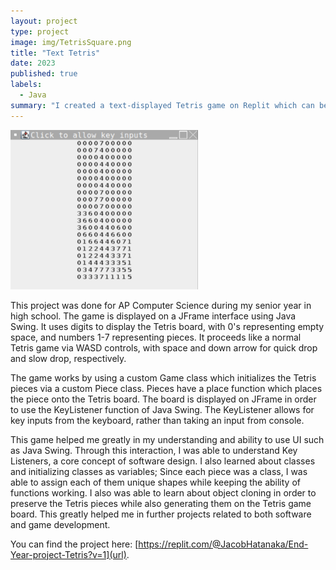 ```yaml
---
layout: project
type: project
image: img/TetrisSquare.png
title: "Text Tetris"
date: 2023
published: true
labels:
  - Java
summary: "I created a text-displayed Tetris game on Replit which can be controlled via key inputs."
---
```


<div class="text-center p-4">
  <img width="300px" src="../img/Tetris_img.png" class="img-thumbnail" >
</div>

This project was done for AP Computer Science during my senior year in high school. The game is displayed on a JFrame interface using Java Swing. It uses digits to display the Tetris board, with 0's representing empty space, and numbers 1-7 representing pieces. It proceeds like a normal Tetris game via WASD controls, with space and down arrow for quick drop and slow drop, respectively.

The game works by using a custom Game class which initializes the Tetris pieces via a custom Piece class. Pieces have a place function which places the piece onto the Tetris board. The board is displayed on JFrame in order to use the KeyListener function of Java Swing. The KeyListener allows for key inputs from the keyboard, rather than taking an input from console.

This game helped me greatly in my understanding and ability to use UI such as Java Swing. Through this interaction, I was able to understand Key Listeners, a core concept of software design. I also learned about classes and initializing classes as variables; Since each piece was a class, I was able to assign each of them unique shapes while keeping the ability of functions working. I also was able to learn about object cloning in order to preserve the Tetris pieces while also generating them on the Tetris game board. This greatly helped me in further projects related to both software and game development.

You can find the project here: [https://replit.com/@JacobHatanaka/End-Year-project-Tetris?v=1](url).
